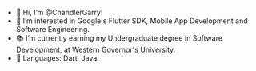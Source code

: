 - 👋 Hi, I’m @ChandlerGarry!
- 👀 I’m interested in Google's Flutter SDK, Mobile App Development and Software Engineering.
- 📚 I’m currently earning my Undergraduate degree in Software Development, at Western Governor's University.
- 📝 Languages: Dart, Java.
<!---
ChandlerGarry/ChandlerGarry is a ✨ special ✨ repository because its `README.md` (this file) appears on your GitHub profile.
You can click the Preview link to take a look at your changes.
--->
